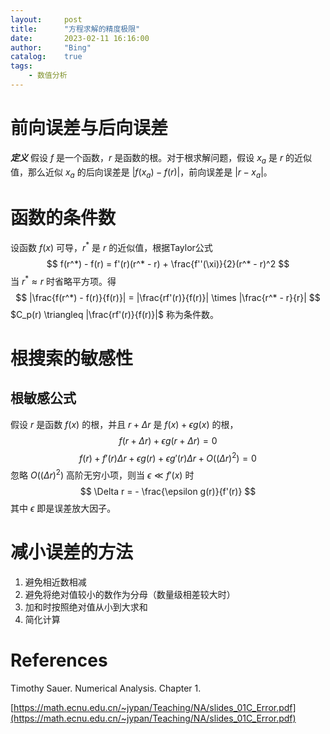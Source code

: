 ```yaml
---
layout:     post
title:      "方程求解的精度极限"
date:       2023-02-11 16:16:00
author:     "Bing"
catalog:    true
tags:
    - 数值分析
---
```


# 前向误差与后向误差
***定义***
假设 $f$ 是一个函数，$r$ 是函数的根。对于根求解问题，假设 $x_a$ 是 $r$ 的近似值，那么近似 $x_a$ 的后向误差是 $|f(x_a) - f(r)|$，前向误差是 $|r - x_a|$。

# 函数的条件数
设函数 $f(x)$ 可导，$r^*$ 是 $r$ 的近似值，根据Taylor公式
$$
    f(r^*) - f(r) = f'(r)(r^* - r) + \frac{f''(\xi)}{2}(r^* - r)^2
$$
当 $r^* \approx r$ 时省略平方项。得
$$
    |\frac{f(r^*) - f(r)}{f(r)}| = |\frac{rf'(r)}{f(r)}| \times |\frac{r^* - r}{r}| 
$$
$C_p(r) \triangleq |\frac{rf'(r)}{f(r)}|$ 称为条件数。

# 根搜索的敏感性
## 根敏感公式
假设 $r$ 是函数 $f(x)$ 的根，并且 $r + \Delta r$ 是 $f(x) + \epsilon g(x)$ 的根，
$$
    f(r + \Delta r) + \epsilon g(r + \Delta r) = 0
$$
$$
    f(r) + f'(r) \Delta r + \epsilon g(r) + \epsilon g'(r) \Delta r + O((\Delta r)^2) = 0
$$
忽略 $O((\Delta r)^2)$ 高阶无穷小项，则当 $\epsilon \ll f'(x)$ 时
$$
    \Delta r = - \frac{\epsilon g(r)}{f'(r)}
$$
其中 $\epsilon$ 即是误差放大因子。

# 减小误差的方法
1. 避免相近数相减
2. 避免将绝对值较小的数作为分母（数量级相差较大时）
3. 加和时按照绝对值从小到大求和
4. 简化计算

# References
Timothy Sauer. Numerical Analysis. Chapter 1.

[https://math.ecnu.edu.cn/~jypan/Teaching/NA/slides_01C_Error.pdf](https://math.ecnu.edu.cn/~jypan/Teaching/NA/slides_01C_Error.pdf)